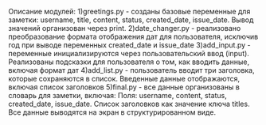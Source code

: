 Описание модулей:
1)greetings.py - созданы базовые переменные для заметки: username, title, content, status, created_date, issue_date.
Вывод значений организован через print.
2)date_changer.py - реализовано преобразование формата отображения дат для пользователя, исключив год при выводе переменных created_date и issue_date
3)add_input.py - переменные инициализируются через пользовательский ввод (input).
Реализованы подсказки для пользователя о том, как вводить данные, включая формат дат
4)add_list.py - пользователь вводит три заголовка, которые сохраняются в список.
Введенные данные отображаются, включая список заголовков
5)final.py - все данные организованы в словарь для заметки, включая:
Поля: username, content, status, created_date, issue_date.
Список заголовков как значение ключа titles.
Все данные выводятся на экран в структурированном виде.
